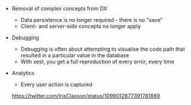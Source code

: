 * Removal of complex concepts from DX
  * Data persistence is no longer required - there is no "save"
  * Client- and server-side concepts no longer apply

* Debugging
  * Debugging is often about attempting to visualise the code path that resulted in a particular value in the database
  * With xest, you get a full reproduction of every error, every time

* Analytics
  * Every user action is captured



  https://twitter.com/IrisClasson/status/1099012677391781889